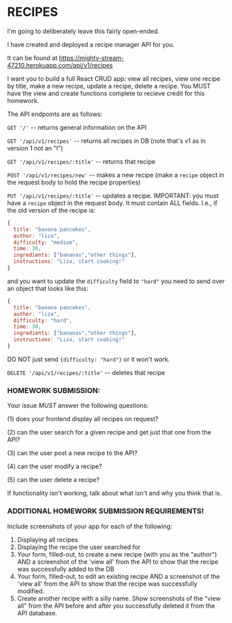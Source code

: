 # RECIPES

I'm going to deliberately leave this fairly open-ended.

I have created and deployed a recipe manager API for you.

It can be found at
https://mighty-stream-47210.herokuapp.com/api/v1/recipes

I want you to build a full React CRUD app: view all recipes, view one recipe by title, make a new recipe, update a recipe, delete a recipe. You MUST have the view and create functions complete to recieve credit for this homework.

The API endpoints are as follows:

`GET '/'` -- returns general information on the API

`GET '/api/v1/recipes'` -- returns all recipes in DB (note that's v1 as in version 1 not an "I")

`GET '/api/v1/recipes/:title'` -- returns that recipe

`POST '/api/v1/recipes/new'` -- makes a new recipe (make a `recipe` object in the request body to hold the recipe properties)

`PUT '/api/v1/recipes/:title'` -- updates a recipe. IMPORTANT: you must have a `recipe` object in the request body. It must contain ALL fields. I.e., if the old version of the recipe is:
```js
{
  title: "banana pancakes",
  author: "liza",
  difficulty: "medium",
  time: 30,
  ingredients: ["bananas","other things"],
  instructions: "Liza, start cooking!"
}
```
and you want to update the `difficulty` field to `"hard"` you need to send over an object that looks like this:
```js
{
  title: "banana pancakes",
  author: "liza",
  difficulty: "hard",
  time: 30,
  ingredients: ["bananas","other things"],
  instructions: "Liza, start cooking!"
}
```
DO NOT just send `{difficulty: "hard"}` or it won't work.

`DELETE '/api/v1/recipes/:title'` -- deletes that recipe

### HOMEWORK SUBMISSION:

Your issue *MUST* answer the following questions:

(1) does your frontend display all recipes on request?

(2) can the user search for a given recipe and get just that one from the API?

(3) can the user post a new recipe to the API?

(4) can the user modify a recipe?

(5) can the user delete a recipe?

If functionality isn't working, talk about what isn't and why you think that is.

### ADDITIONAL HOMEWORK SUBMISSION REQUIREMENTS!

Include screenshots of your app for each of the following:

1. Displaying all recipes
2. Displaying the recipe the user searched for
3. Your form, filled-out, to create a new recipe (with you as the "author") AND a screenshot of the 'view all' from the API to show that the recipe was successfully added to the DB
4. Your form, filled-out, to edit an existing recipe AND a screenshot of the 'view all' from the API to show that the recipe was successfully modified.
5. Create another recipe with a silly name. Show screenshots of the "view all" from the API before and after you successfully deleted it from the API database.
